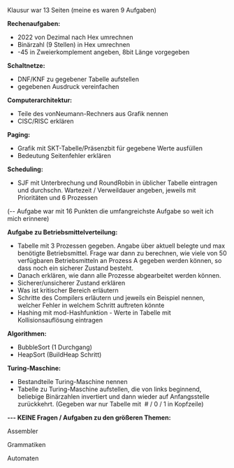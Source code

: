 Klausur war 13 Seiten (meine es waren 9 Aufgaben)

**Rechenaufgaben:**

- 2022 von Dezimal nach Hex umrechnen
- Binärzahl (9 Stellen) in Hex umrechnen
- \-45 in Zweierkomplement angeben, 8bit Länge vorgegeben

**Schaltnetze:**

- DNF/KNF zu gegebener Tabelle aufstellen
- gegebenen Ausdruck vereinfachen

**Computerarchitektur:**

- Teile des vonNeumann-Rechners aus Grafik nennen
- CISC/RISC erklären

**Paging:**

- Grafik mit SKT-Tabelle/Präsenzbit für gegebene Werte ausfüllen
- Bedeutung Seitenfehler erklären

**Scheduling:**

- SJF  mit Unterbrechung und RoundRobin in üblicher Tabelle eintragen und  durchschn. Wartezeit / Verweildauer angeben, jeweils mit Prioritäten und  6 Prozessen

(-- Aufgabe war mit 16 Punkten die umfangreichste Aufgabe so weit ich mich erinnere)

**Aufgabe zu Betriebsmittelverteilung:**

- Tabelle  mit 3 Prozessen gegeben. Angabe über aktuell belegte und max benötigte  Betriebsmittel. Frage war dann zu berechnen, wie viele von 50  verfügbaren Betriebsmitteln an Prozess A gegeben werden können, so dass  noch ein sicherer Zustand besteht.
- Danach erklären, wie dann alle Prozesse abgearbeitet werden können.
- Sicherer/unsicherer Zustand erklären
- Was ist kritischer Bereich erläutern
- Schritte des Compilers erläutern und jeweils ein Beispiel nennen, welcher Fehler in welchem Schritt auftreten könnte
- Hashing mit mod-Hashfunktion - Werte in Tabelle mit Kollisionsauflösung eintragen

**Algorithmen:**

- BubbleSort (1 Durchgang)
- HeapSort (BuildHeap Schritt)

**Turing-Maschine:**

- Bestandteile Turing-Maschine nennen
- Tabelle  zu Turing-Maschine aufstellen, die von links beginnend, beliebige  Binärzahlen invertiert und dann wieder auf Anfangsstelle zurückkehrt.  (Gegeben war nur Tabelle mit  # / 0 / 1 in Kopfzeile)

**\--- KEINE Fragen / Aufgaben zu den größeren Themen:**

Assembler

Grammatiken

Automaten